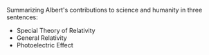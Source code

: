 Summarizing Albert's contributions to science and humanity in three sentences:

- Special Theory of Relativity
- General Relativity
- Photoelectric Effect




